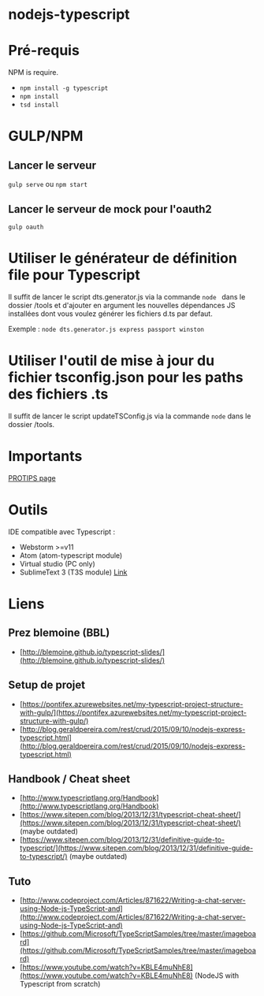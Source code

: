 # nodejs-typescript

# Pré-requis

NPM is require.

* ``` npm install -g typescript ```
* ``` npm install ``` 
* ``` tsd install ```

# GULP/NPM

## Lancer le serveur

``` gulp serve ``` ou ``` npm start ```

## Lancer le serveur de mock pour l'oauth2

``` gulp oauth ``` 

# Utiliser le générateur de définition file pour Typescript

Il suffit de lancer le script dts.generator.js via la commande ```node ``` dans le dossier /tools et d'ajouter en argument les nouvelles dépendances JS installées dont vous voulez générer les fichiers d.ts par defaut.

Exemple : ```node dts.generator.js express passport winston```

# Utiliser l'outil de mise à jour du fichier tsconfig.json pour les paths des fichiers .ts

Il suffit de lancer le script updateTSConfig.js via la commande ``` node ``` dans le dossier /tools.

# Importants

[PROTIPS page](PROTIPS.md)

# Outils

IDE compatible avec Typescript :

 * Webstorm >=v11
 * Atom (atom-typescript module)
 * Virtual studio (PC only)
 * SublimeText 3 (T3S module) [Link](https://www.airpair.com/typescript/posts/typescript-development-with-gulp-and-sublime-text)

# Liens 

## Prez blemoine (BBL)
 * [http://blemoine.github.io/typescript-slides/](http://blemoine.github.io/typescript-slides/)

## Setup de projet
 * [https://pontifex.azurewebsites.net/my-typescript-project-structure-with-gulp/](https://pontifex.azurewebsites.net/my-typescript-project-structure-with-gulp/)
 * [http://blog.geraldpereira.com/rest/crud/2015/09/10/nodejs-express-typescript.html](http://blog.geraldpereira.com/rest/crud/2015/09/10/nodejs-express-typescript.html)

## Handbook / Cheat sheet
 * [http://www.typescriptlang.org/Handbook](http://www.typescriptlang.org/Handbook)
 * [https://www.sitepen.com/blog/2013/12/31/typescript-cheat-sheet/](https://www.sitepen.com/blog/2013/12/31/typescript-cheat-sheet/) (maybe outdated)
 * [https://www.sitepen.com/blog/2013/12/31/definitive-guide-to-typescript/](https://www.sitepen.com/blog/2013/12/31/definitive-guide-to-typescript/) (maybe outdated)

## Tuto
 * [http://www.codeproject.com/Articles/871622/Writing-a-chat-server-using-Node-js-TypeScript-and](http://www.codeproject.com/Articles/871622/Writing-a-chat-server-using-Node-js-TypeScript-and)
 * [https://github.com/Microsoft/TypeScriptSamples/tree/master/imageboard](https://github.com/Microsoft/TypeScriptSamples/tree/master/imageboard)
 * [https://www.youtube.com/watch?v=KBLE4muNhE8](https://www.youtube.com/watch?v=KBLE4muNhE8) (NodeJS with Typescript from scratch)
 